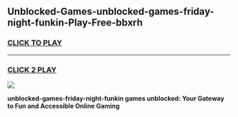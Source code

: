 
## Unblocked-Games-unblocked-games-friday-night-funkin-Play-Free-bbxrh
<h3>
<a href="https://premium76.site?title=unblocked-games-friday-night-funkin&ref=21A">CLICK TO PLAY</a></h3>
<hr>

<h3>
<a href="https://premium76.site?title=unblocked-games-friday-night-funkin&ref=21A">CLICK 2 PLAY</a>
  
</h3>

<a href="https://premium76.site?title=unblocked-games-friday-night-funkin&ref=21A"><img src="https://clearcache.store/games.png"></a>


**unblocked-games-friday-night-funkin games unblocked: Your Gateway to Fun and Accessible Online Gaming**
